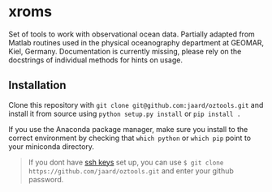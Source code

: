 # xroms
Set of tools to work with observational ocean data. Partially adapted from Matlab routines used in the physical oceanography department at GEOMAR, Kiel, Germany.
Documentation is currently missing, please rely on the docstrings of individual methods for hints on usage.

## Installation
Clone this repository with `git clone git@github.com:jaard/oztools.git` and
install it from source using `python setup.py install` or `pip install .`

If you use the Anaconda package manager, make sure you install to the correct environment by checking that `which python` or `which pip` point to your miniconda directory.

>If you dont have [ssh keys](https://help.github.com/en/articles/adding-a-new-ssh-key-to-your-github-account) set up, you can use `$ git clone https://github.com/jaard/oztools.git` and enter your github password.

